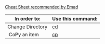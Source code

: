 [Cheat Sheet recommended by Emad](https://cheatography.com/davechild/cheat-sheets/linux-command-line/
)

| In order to:     | Use this command: |
|----              | ----              |
| Change Directory | [cd](cd.md)       |
| CoPy an item     | [cp](cp.md)       |
